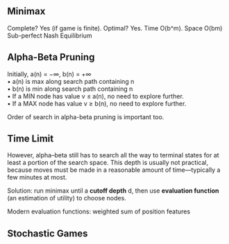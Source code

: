 <h2>Minimax</h2>

Complete? Yes (if game is finite). Optimal? Yes. Time O(b^m). Space O(bm)<br>
Sub-perfect Nash Equilibrium

<h2>Alpha-Beta Pruning</h2>

Initially, a(n) = −∞, b(n) = +∞ <br>
• a(n) is max along search path containing n<br>
• b(n) is min along search path containing n<br>
• If a MIN node has value v ≤ a(n), no need to
explore further.<br>
• If a MAX node has value v ≥ b(n), no need to
explore further.

Order of search in alpha-beta pruning is important too.

<h2>Time Limit</h2>

However, alpha–beta still has to search all the way
to terminal states for at least a portion of the search space. This depth is usually not practical,
because moves must be made in a reasonable amount of time—typically a few minutes at
most.

Solution: run minimax until a <b>cutoff depth</b> d, then use <b>evaluation function</b> (an estimation of utility) to choose nodes.

Modern evaluation functions: weighted sum of
position features

<h2>Stochastic Games</h2>
